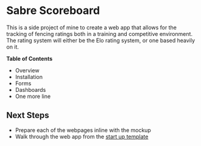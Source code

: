 # Sabre Scoreboard
This is a side project of mine to create a web app that allows for the tracking of fencing ratings both in a training and competitive environment. The rating system will either be the Elo rating system, or one based heavily on it.

**Table of Contents**
* Overview
* Installation
* Forms
* Dashboards
* One more line

## Next Steps
* Prepare each of the webpages inline with the mockup
* Walk through the web app from the [start up template](https://github.com/startup-class/bitstarter-leaderboard)

